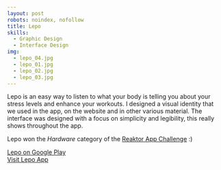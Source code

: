 ```yaml
---
layout: post
robots: noindex, nofollow
title: Lepo
skills:
  - Graphic Design
  - Interface Design
img:
  - lepo_04.jpg
  - lepo_01.jpg
  - lepo_02.jpg
  - lepo_03.jpg
---
```


Lepo is an easy way to listen to what your body is telling you about your stress levels and enhance your workouts. I designed a visual identity that we used in the app, on the website and in other various material. The interface was designed with a focus on simplicity and legibility, this really shows throughout the app. 

Lepo won the _Hardware_ category of the [Reaktor App Challenge](http://reaktor.fi/tag/app-challenge/) :)

[Lepo on Google Play](https://play.google.com/store/apps/details?id=reaktor.recoverymonitor)  
[Visit Lepo App](http://lepo-app.net/)  